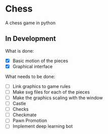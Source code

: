 # Chess
A chess game in python

## In Development
What is done:
- [x] Basic motion of the pieces
- [x] Graphical interface

What needs to be done:
- [ ] Link graphics to game rules
- [ ] Make svg files for each of the pieces
- [ ] Make the graphics scaling with the window
- [ ] Castle
- [ ] Checks
- [ ] Checkmate
- [ ] Pawn Promotion
- [ ] Implement deep learning bot
